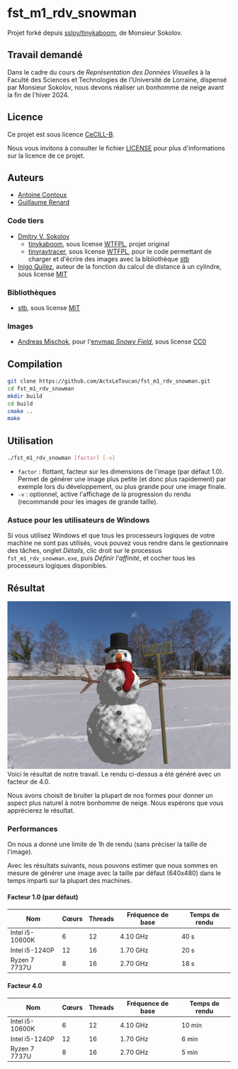 # fst_m1_rdv_snowman
Projet forké depuis [ssloy/tinykaboom](https://github.com/ssloy/tinykaboom), de Monsieur Sokolov.

## Travail demandé
Dans le cadre du cours de *Représentation des Données Visuelles* à la Faculté des Sciences et Technologies
de l'Université de Lorraine, dispensé par Monsieur Sokolov, nous devons réaliser un bonhomme de neige avant la
fin de l'hiver 2024.

## Licence
Ce projet est sous licence [CeCILL-B](https://cecill.info/licences/Licence_CeCILL-B_V1-fr.html).

Nous vous invitons à consulter le fichier [LICENSE](./LICENSE) pour plus d'informations sur la licence de ce projet.

## Auteurs
* [Antoine Contoux](https://github.com/ActxLeToucan)
* [Guillaume Renard](https://github.com/dranerine)
### Code tiers
* [Dmitry V. Sokolov](https://github.com/ssloy)
  * [tinykaboom](https://github.com/ssloy/tinykaboom), sous license [WTFPL](https://spdx.org/licenses/WTFPL), projet original
  * [tinyraytracer](https://github.com/ssloy/tinyraytracer), sous license [WTFPL](https://spdx.org/licenses/WTFPL),
  pour le code permettant de charger et d'écrire des images avec la bibliothèque [stb](https://github.com/nothings/stb)
* [Inigo Quilez](https://iquilezles.org/), auteur de la fonction du calcul de distance à un cylindre, sous license [MIT](https://spdx.org/licenses/MIT)
### Bibliothèques
* [stb](https://github.com/nothings/stb), sous license [MIT](https://spdx.org/licenses/MIT)
### Images
* [Andreas Mischok](https://polyhaven.com/all?a=Andreas%20Mischok), pour l'[envmap *Snowy Field*](./envmap.jpg), sous license [CC0](https://spdx.org/licenses/CC0-1.0)

## Compilation
```sh
git clone https://github.com/ActxLeToucan/fst_m1_rdv_snowman.git
cd fst_m1_rdv_snowman
mkdir build
cd build
cmake ..  
make
```

## Utilisation
```sh
./fst_m1_rdv_snowman [factor] [-v]
```
* `factor` : flottant, facteur sur les dimensions de l'image (par défaut 1.0). Permet de générer une image plus petite
(et donc plus rapidement) par exemple lors du développement, ou plus grande pour une image finale.
* `-v` : optionnel, active l'affichage de la progression du rendu (recommandé pour les images de grande taille).

### Astuce pour les utilisateurs de Windows
Si vous utilisez Windows et que tous les processeurs logiques de votre machine ne sont pas utilisés, vous pouvez
vous rendre dans le gestionnaire des tâches, onglet *Détails*, clic droit sur le processus `fst_m1_rdv_snowman.exe`,
puis *Définir l'affinité*, et cocher tous les processeurs logiques disponibles.

## Résultat
![Résultat](./out.jpg)
Voici le résultat de notre travail. Le rendu ci-dessus a été généré avec un facteur de 4.0.

Nous avons choisit de bruiter la plupart de nos formes pour donner un aspect plus naturel à notre bonhomme de neige.
Nous espérons que vous apprécierez le résultat.

### Performances
On nous a donné une limite de 1h de rendu (sans préciser la taille de l'image).

Avec les résultats suivants, nous pouvons estimer que nous sommes en mesure de générer une image avec la taille
par défaut (640x480) dans le temps imparti sur la plupart des machines.

#### Facteur 1.0 (par défaut)
| Nom             | Cœurs | Threads | Fréquence de base | Temps de rendu |
|-----------------|-------|---------|-------------------|----------------|
| Intel i5-10600K | 6     | 12      | 4.10 GHz          | 40 s           |
| Intel i5-1240P  | 12    | 16      | 1.70 GHz          | 20 s           |
| Ryzen 7 7737U   | 8     | 16      | 2.70 GHz          | 18 s           |

#### Facteur 4.0
| Nom             | Cœurs | Threads | Fréquence de base | Temps de rendu |
|-----------------|-------|---------|-------------------|----------------|
| Intel i5-10600K | 6     | 12      | 4.10 GHz          | 10 min         |
| Intel i5-1240P  | 12    | 16      | 1.70 GHz          | 6 min          |
| Ryzen 7 7737U   | 8     | 16      | 2.70 GHz          | 5 min          |
